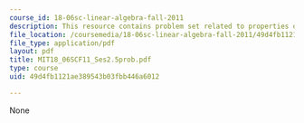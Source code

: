 ```yaml
---
course_id: 18-06sc-linear-algebra-fall-2011
description: This resource contains problem set related to properties of determinants.
file_location: /coursemedia/18-06sc-linear-algebra-fall-2011/49d4fb1121ae389543b03fbb446a6012_MIT18_06SCF11_Ses2.5prob.pdf
file_type: application/pdf
layout: pdf
title: MIT18_06SCF11_Ses2.5prob.pdf
type: course
uid: 49d4fb1121ae389543b03fbb446a6012

---
```

None